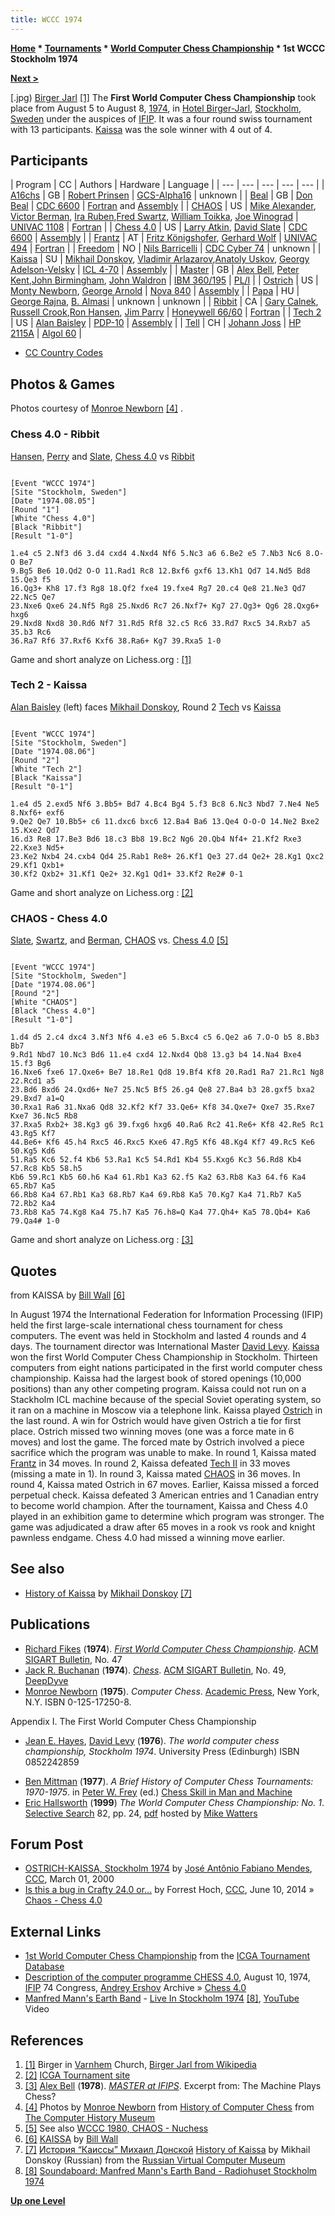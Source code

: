 ```yaml
---
title: WCCC 1974
---
```

**[Home](Home "Home") \* [Tournaments](Tournaments_and_Matches "Tournaments and Matches") \* [World Computer Chess Championship](World_Computer_Chess_Championship "World Computer Chess Championship") \* 1st WCCC Stockholm 1974**


**[Next >](WCCC_1977 "WCCC 1977")**



[.jpg) [Birger Jarl](https://en.wikipedia.org/wiki/Birger_Jarl) <a id="cite-note-1" href="#cite-ref-1">[1]</a>
The **First World Computer Chess Championship** took place from August 5 to August 8, [1974](Timeline#1974 "Timeline"), in [Hotel Birger-Jarl](https://en.wikipedia.org/wiki/Birger_Jarl#Late_life), [Stockholm](https://en.wikipedia.org/wiki/Stockholm), [Sweden](https://en.wikipedia.org/wiki/Sweden) under the auspices of [IFIP](IFIP "IFIP"). It was a four round swiss tournament with 13 participants. [Kaissa](Kaissa "Kaissa") was the sole winner with 4 out of 4. 



## Participants




|  Program
 |  CC
 |  Authors
 |  Hardware
 |  Language
 |
| --- | --- | --- | --- | --- |
| [A16chs](A16chs "A16chs") |  GB
 | [Robert Prinsen](Robert_Prinsen "Robert Prinsen") | [GCS-Alpha16](A16chs "A16chs") |  unknown
 |
| [Beal](Beal "Beal") |  GB
 | [Don Beal](Don_Beal "Don Beal") | [CDC 6600](CDC_6600 "CDC 6600") | [Fortran](Fortran "Fortran") and [Assembly](Assembly "Assembly") |
| [CHAOS](CHAOS "CHAOS") |  US
 | [Mike Alexander](Mike_Alexander "Mike Alexander"), [Victor Berman](Victor_Berman "Victor Berman"), [Ira Ruben](Ira_Ruben "Ira Ruben"),[Fred Swartz](Fred_Swartz "Fred Swartz"), [William Toikka](William_Toikka "William Toikka"), [Joe Winograd](Joe_Winograd "Joe Winograd") | [UNIVAC 1108](UNIVAC_1100 "UNIVAC 1100") | [Fortran](Fortran "Fortran") |
| [Chess 4.0](Chess_(Program) "Chess (Program)") |  US
 | [Larry Atkin](Larry_Atkin "Larry Atkin"), [David Slate](David_Slate "David Slate") | [CDC 6600](CDC_6600 "CDC 6600") | [Assembly](Assembly "Assembly") |
| [Frantz](Frantz "Frantz") |  AT
 | [Fritz Königshofer](Fritz_K%C3%B6nigshofer "Fritz Königshofer"), [Gerhard Wolf](Gerhard_Wolf "Gerhard Wolf") | [UNIVAC 494](UNIVAC_494 "UNIVAC 494") | [Fortran](Fortran "Fortran") |
| [Freedom](Freedom "Freedom") |  NO
 | [Nils Barricelli](Nils_Barricelli "Nils Barricelli") | [CDC Cyber 74](CDC_Cyber "CDC Cyber") |  unknown
 |
| [Kaissa](Kaissa "Kaissa") |  SU
 | [Mikhail Donskoy](Mikhail_Donskoy "Mikhail Donskoy"), [Vladimir Arlazarov](Vladimir_Arlazarov "Vladimir Arlazarov"),[Anatoly Uskov](Anatoly_Uskov "Anatoly Uskov"), [Georgy Adelson-Velsky](Georgy_Adelson-Velsky "Georgy Adelson-Velsky") | [ICL 4-70](ICL_4-70 "ICL 4-70") | [Assembly](Assembly "Assembly") |
| [Master](Master "Master") |  GB
 | [Alex Bell](Alex_Bell "Alex Bell"), [Peter Kent](Peter_Kent "Peter Kent"),[John Birmingham](John_Birmingham "John Birmingham"), [John Waldron](John_Waldron "John Waldron") | [IBM 360/195](IBM_360 "IBM 360") | [PL/I](index.php?title=PL_1&action=edit&redlink=1 "PL 1 (page does not exist)") |
| [Ostrich](Ostrich "Ostrich") |  US
 | [Monty Newborn](Monroe_Newborn "Monroe Newborn"), [George Arnold](George_Arnold "George Arnold") | [Nova 840](Nova#840 "Nova") | [Assembly](Assembly "Assembly") |
| [Papa](Papa "Papa") |  HU
 | [George Rajna](George_Rajna "George Rajna"), [B. Almasi](index.php?title=B._Almasi&action=edit&redlink=1 "B. Almasi (page does not exist)") |  unknown
 |  unknown
 |
| [Ribbit](Ribbit "Ribbit") |  CA
 | [Gary Calnek](Gary_Calnek "Gary Calnek"), [Russell Crook](Russell_Crook "Russell Crook"),[Ron Hansen](Ron_Hansen "Ron Hansen"), [Jim Parry](Jim_Parry "Jim Parry") | [Honeywell 66/60](Honeywell_6000 "Honeywell 6000") | [Fortran](Fortran "Fortran") |
| [Tech 2](Tech "Tech") |  US
 | [Alan Baisley](Alan_Baisley "Alan Baisley") | [PDP-10](PDP-10 "PDP-10") | [Assembly](Assembly "Assembly") |
| [Tell](Tell "Tell") |  CH
 | [Johann Joss](Johann_Joss "Johann Joss") | [HP 2115A](HP_2100 "HP 2100") | [Algol 60](Algol "Algol") |


* [CC Country Codes](https://en.wikipedia.org/wiki/ISO_3166-1)


## Photos & Games


Photos courtesy of [Monroe Newborn](Monroe_Newborn "Monroe Newborn") <a id="cite-note-4" href="#cite-ref-4">[4]</a> .



### Chess 4.0 - Ribbit


 [](http://www.computerhistory.org/chess/full_record.php?iid=stl-430b9bbdaadb6) 
[Hansen](Ron_Hansen "Ron Hansen"), [Perry](Jim_Parry "Jim Parry") and [Slate](David_Slate "David Slate"), [Chess 4.0](Chess_(Program) "Chess (Program)") vs [Ribbit](Ribbit "Ribbit")




```

[Event "WCCC 1974"]
[Site "Stockholm, Sweden"]
[Date "1974.08.05"]
[Round "1"]
[White "Chess 4.0"]
[Black "Ribbit"]
[Result "1-0"]

1.e4 c5 2.Nf3 d6 3.d4 cxd4 4.Nxd4 Nf6 5.Nc3 a6 6.Be2 e5 7.Nb3 Nc6 8.O-O Be7
9.Bg5 Be6 10.Qd2 O-O 11.Rad1 Rc8 12.Bxf6 gxf6 13.Kh1 Qd7 14.Nd5 Bd8 15.Qe3 f5
16.Qg3+ Kh8 17.f3 Rg8 18.Qf2 fxe4 19.fxe4 Rg7 20.c4 Qe8 21.Ne3 Qd7 22.Nc5 Qe7
23.Nxe6 Qxe6 24.Nf5 Rg8 25.Nxd6 Rc7 26.Nxf7+ Kg7 27.Qg3+ Qg6 28.Qxg6+ hxg6
29.Nxd8 Nxd8 30.Rd6 Nf7 31.Rd5 Rf8 32.c5 Rc6 33.Rd7 Rxc5 34.Rxb7 a5 35.b3 Rc6
36.Ra7 Rf6 37.Rxf6 Kxf6 38.Ra6+ Kg7 39.Rxa5 1-0

```

Game and short analyze on Lichess.org : [[1]](https://en.lichess.org/ldb9JLCB)



### Tech 2 - Kaissa


 [](http://www.computerhistory.org/chess/full_record.php?iid=stl-430b9bbd92710) 
[Alan Baisley](Alan_Baisley "Alan Baisley") (left) faces [Mikhail Donskoy](Mikhail_Donskoy "Mikhail Donskoy"), Round 2 [Tech](Tech "Tech") vs [Kaissa](Kaissa "Kaissa")




```

[Event "WCCC 1974"]
[Site "Stockholm, Sweden"]
[Date "1974.08.06"]
[Round "2"]
[White "Tech 2"]
[Black "Kaissa"]
[Result "0-1"]

1.e4 d5 2.exd5 Nf6 3.Bb5+ Bd7 4.Bc4 Bg4 5.f3 Bc8 6.Nc3 Nbd7 7.Ne4 Ne5 8.Nxf6+ exf6
9.Qe2 Qe7 10.Bb5+ c6 11.dxc6 bxc6 12.Ba4 Ba6 13.Qe4 O-O-O 14.Ne2 Bxe2 15.Kxe2 Qd7
16.d3 Re8 17.Be3 Bd6 18.c3 Bb8 19.Bc2 Ng6 20.Qb4 Nf4+ 21.Kf2 Rxe3 22.Kxe3 Nd5+
23.Ke2 Nxb4 24.cxb4 Qd4 25.Rab1 Re8+ 26.Kf1 Qe3 27.d4 Qe2+ 28.Kg1 Qxc2 29.Kf1 Qxb1+
30.Kf2 Qxb2+ 31.Kf1 Qe2+ 32.Kg1 Qd1+ 33.Kf2 Re2# 0-1

```

Game and short analyze on Lichess.org : [[2]](https://en.lichess.org/hqlCnR3J)



### CHAOS - Chess 4.0


 [](http://www.computerhistory.org/chess/full_record.php?iid=stl-430b9bbdafbd8) 
[Slate](David_Slate "David Slate"), [Swartz](Fred_Swartz "Fred Swartz"), and [Berman](Victor_Berman "Victor Berman"), [CHAOS](CHAOS "CHAOS") vs. [Chess 4.0](Chess_(Program) "Chess (Program)") <a id="cite-note-5" href="#cite-ref-5">[5]</a>




```

[Event "WCCC 1974"]
[Site "Stockholm, Sweden"]
[Date "1974.08.06"]
[Round "2"]
[White "CHAOS"]
[Black "Chess 4.0"]
[Result "1-0"]

1.d4 d5 2.c4 dxc4 3.Nf3 Nf6 4.e3 e6 5.Bxc4 c5 6.Qe2 a6 7.O-O b5 8.Bb3 Bb7
9.Rd1 Nbd7 10.Nc3 Bd6 11.e4 cxd4 12.Nxd4 Qb8 13.g3 b4 14.Na4 Bxe4 15.f3 Bg6
16.Nxe6 fxe6 17.Qxe6+ Be7 18.Re1 Qd8 19.Bf4 Kf8 20.Rad1 Ra7 21.Rc1 Ng8 22.Rcd1 a5
23.Bd6 Bxd6 24.Qxd6+ Ne7 25.Nc5 Bf5 26.g4 Qe8 27.Ba4 b3 28.gxf5 bxa2 29.Bxd7 a1=Q
30.Rxa1 Ra6 31.Nxa6 Qd8 32.Kf2 Kf7 33.Qe6+ Kf8 34.Qxe7+ Qxe7 35.Rxe7 Kxe7 36.Nc5 Rb8
37.Rxa5 Rxb2+ 38.Kg3 g6 39.fxg6 hxg6 40.Ra6 Rc2 41.Re6+ Kf8 42.Re5 Rc1 43.Rg5 Kf7
44.Be6+ Kf6 45.h4 Rxc5 46.Rxc5 Kxe6 47.Rg5 Kf6 48.Kg4 Kf7 49.Rc5 Ke6 50.Kg5 Kd6
51.Ra5 Kc6 52.f4 Kb6 53.Ra1 Kc5 54.Rd1 Kb4 55.Kxg6 Kc3 56.Rd8 Kb4 57.Rc8 Kb5 58.h5
Kb6 59.Rc1 Kb5 60.h6 Ka4 61.Rb1 Ka3 62.f5 Ka2 63.Rb8 Ka3 64.f6 Ka4 65.Rb7 Ka5
66.Rb8 Ka4 67.Rb1 Ka3 68.Rb7 Ka4 69.Rb8 Ka5 70.Kg7 Ka4 71.Rb7 Ka5 72.Rb2 Ka4
73.Rb8 Ka5 74.Kg8 Ka4 75.h7 Ka5 76.h8=Q Ka4 77.Qh4+ Ka5 78.Qb4+ Ka6 79.Qa4# 1-0

```

Game and short analyze on Lichess.org : [[3]](https://en.lichess.org/5WvWoLCg)



## Quotes


from KAISSA by [Bill Wall](index.php?title=Bill_Wall&action=edit&redlink=1 "Bill Wall (page does not exist)") <a id="cite-note-6" href="#cite-ref-6">[6]</a>


In August 1974 the International Federation for Information Processing (IFIP) held the first large-scale international chess tournament for chess computers. The event was held in Stockholm and lasted 4 rounds and 4 days. The tournament director was International Master [David Levy](David_Levy "David Levy").
[Kaissa](Kaissa "Kaissa") won the first World Computer Chess Championship in Stockholm. Thirteen computers from eight nations participated in the first world computer chess championship. Kaissa had the largest book of stored openings (10,000 positions) than any other competing program. Kaissa could not run on a Stackholm ICL machine because of the special Soviet operating system, so it ran on a machine in Moscow via a telephone link.
Kaissa played [Ostrich](Ostrich "Ostrich") in the last round. A win for Ostrich would have given Ostrich a tie for first place. Ostrich missed two winning moves (one was a force mate in 6 moves) and lost the game. The forced mate by Ostrich involved a piece sacrifice which the program was unable to make.
In round 1, Kaissa mated [Frantz](Frantz "Frantz") in 34 moves. In round 2, Kaissa defeated [Tech II](Tech "Tech") in 33 moves (missing a mate in 1). In round 3, Kaissa mated [CHAOS](CHAOS "CHAOS") in 36 moves. In round 4, Kaissa mated Ostrich in 67 moves. Earlier, Kaissa missed a forced perpetual check. Kaissa defeated 3 American entries and 1 Canadian entry to become world champion.
After the tournament, Kaissa and Chess 4.0 played in an exhibition game to determine which program was stronger. The game was adjudicated a draw after 65 moves in a rook vs rook and knight pawnless endgame. Chess 4.0 had missed a winning move earlier. 



## See also


* [History of Kaissa](Kaissa#HistoryofKaissa "Kaissa") by [Mikhail Donskoy](Mikhail_Donskoy "Mikhail Donskoy") <a id="cite-note-7" href="#cite-ref-7">[7]</a>


## Publications


* [Richard Fikes](Richard_Fikes "Richard Fikes") (**1974**). *[First World Computer Chess Championship](http://dl.acm.org/citation.cfm?id=1045192&dl=ACM&coll=DL&CFID=100074742&CFTOKEN=36442119)*. [ACM SIGART Bulletin](ACM#SIG "ACM"), No. 47
* [Jack R. Buchanan](Mathematician#JBuchanan "Mathematician") (**1974**). *[Chess](http://portal.acm.org/citation.cfm?id=1045196.1045198)*. [ACM SIGART Bulletin](http://journalseek.net/cgi-bin/journalseek/journalsearch.cgi?field=issn&query=1053-4830), No. 49, [DeepDyve](http://www.deepdyve.com/lp/association-for-computing-machinery/chess-HkMxc877sy)
* [Monroe Newborn](Monroe_Newborn "Monroe Newborn") (**1975**). *Computer Chess*. [Academic Press](https://en.wikipedia.org/wiki/Academic_Press), New York, N.Y. ISBN 0-125-17250-8.


 Appendix I. The First World Computer Chess Championship
* [Jean E. Hayes](Jean_Hayes_Michie "Jean Hayes Michie"), [David Levy](David_Levy "David Levy") (**1976**). *The world computer chess championship, Stockholm 1974*. University Press (Edinburgh) ISBN 0852242859


 [](https://www.amazon.com/gp/product/0852242859) 
* [Ben Mittman](Ben_Mittman "Ben Mittman") (**1977**). *A Brief History of Computer Chess Tournaments: 1970-1975*. in [Peter W. Frey](Peter_W._Frey "Peter W. Frey") (ed.) [Chess Skill in Man and Machine](Chess_Skill_in_Man_and_Machine "Chess Skill in Man and Machine")
* [Eric Hallsworth](Eric_Hallsworth "Eric Hallsworth") (**1999**) *The World Computer Chess Championship: No. 1*. [Selective Search](Selective_Search "Selective Search") 82, pp. 24, [pdf](http://www.chesscomputeruk.com/SS_82.pdf) hosted by [Mike Watters](Mike_Watters "Mike Watters")


## Forum Post


* [OSTRICH-KAISSA, Stockholm 1974](http://www.stmintz.com/ccc/index.php?id=99672) by [José Antônio Fabiano Mendes](Jos%C3%A9_Ant%C3%B4nio_Fabiano_Mendes "José Antônio Fabiano Mendes"), [CCC](CCC "CCC"), March 01, 2000
* [Is this a bug in Crafty 24.0 or...](http://www.talkchess.com/forum/viewtopic.php?t=52595) by Forrest Hoch, [CCC](CCC "CCC"), June 10, 2014 » [Chaos - Chess 4.0](#chaoschess4)


## External Links


* [1st World Computer Chess Championship](http://www.game-ai-forum.org/icga-tournaments/event.php?id=14) from the [ICGA Tournament Database](http://www.game-ai-forum.org/icga-tournaments/)
 * [Description of the computer programme CHESS 4.0](http://ershov.iis.nsk.su/archive/eaimage.asp?lang=2&did=38146&fileid=194303), August 10, 1974, [IFIP](IFIP "IFIP") 74 Congress, [Andrey Ershov](Mathematician#Ershov "Mathematician") Archive » [Chess 4.0](Chess_(Program) "Chess (Program)") 
* [Manfred Mann's Earth Band](Category:Manfred_Mann%27s_Earth_Band "Category:Manfred Mann's Earth Band") - [Live In Stockholm 1974](https://www.discogs.com/Manfred-Manns-Earth-Band-Live-In-Stockholm-Sweden-1974/release/2473735) <a id="cite-note-8" href="#cite-ref-8">[8]</a>, [YouTube](https://en.wikipedia.org/wiki/YouTube) Video


 
## References


1. <a id="cite-ref-1" href="#cite-note-1">[1]</a> Birger in [Varnhem](https://en.wikipedia.org/wiki/Varnhem) Church, [Birger Jarl from Wikipedia](https://en.wikipedia.org/wiki/Birger_Jarl)
2. <a id="cite-ref-2" href="#cite-note-2">[2]</a> [ICGA Tournament site](http://www.game-ai-forum.org/icga-tournaments/tournament.php?id=7)
3. <a id="cite-ref-3" href="#cite-note-3">[3]</a> [Alex Bell](Alex_Bell "Alex Bell") (**1978**). *[MASTER at IFIPS](http://www.chilton-computing.org.uk/acl/applications/cocoa/p008.htm)*. Excerpt from: The Machine Plays Chess?
4. <a id="cite-ref-4" href="#cite-note-4">[4]</a> Photos by [Monroe Newborn](Monroe_Newborn "Monroe Newborn") from [History of Computer Chess](http://www.computerhistory.org/chess/index.php) from [The Computer History Museum](The_Computer_History_Museum "The Computer History Museum")
5. <a id="cite-ref-5" href="#cite-note-5">[5]</a> See also [WCCC 1980, CHAOS - Nuchess](WCCC_1980#BookIssues "WCCC 1980")
6. <a id="cite-ref-6" href="#cite-note-6">[6]</a> [KAISSA](http://billwall.phpwebhosting.com/articles/Kaissa.htm) by [Bill Wall](index.php?title=Bill_Wall&action=edit&redlink=1 "Bill Wall (page does not exist)")
7. <a id="cite-ref-7" href="#cite-note-7">[7]</a> [История “Каиссы” Михаил Донской](http://www.computer-museum.ru/histsoft/kaissa1.htm) [History of Kaissa](Kaissa#HistoryofKaissa "Kaissa") by Mikhail Donskoy (Russian) from the [Russian Virtual Computer Museum](Russian_Virtual_Computer_Museum "Russian Virtual Computer Museum")
8. <a id="cite-ref-8" href="#cite-note-8">[8]</a> [Soundaboard: Manfred Mann's Earth Band - Radiohuset Stockholm 1974](http://soundaboard.blogspot.com/2012/01/manfred-manns-earth-band-radiohuset.html)

**[Up one Level](World_Computer_Chess_Championship "World Computer Chess Championship")**







 
